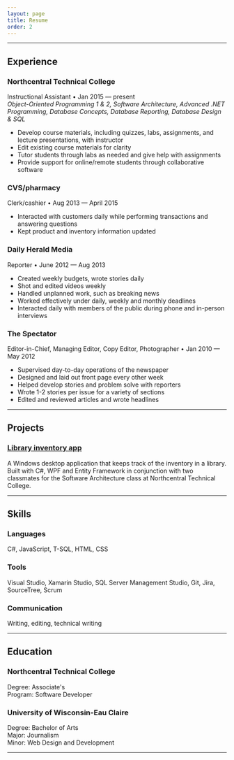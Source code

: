 ```yaml
---
layout: page
title: Resume
order: 2
---
```

<hr>
<div class="resume-section">
  <h2>Experience</h2>
  <h3>Northcentral Technical College</h3>
    <p>Instructional Assistant &bull; Jan 2015 &mdash; present<br>
    <em>Object-Oriented Programming 1 & 2, Software Architecture, Advanced .NET Programming,
    Database Concepts, Database Reporting, Database Design & SQL</em></p>
    <ul>
      <li>Develop course materials, including quizzes, labs, assignments, and lecture presentations, with instructor</li>
      <li>Edit existing course materials for clarity</li>
      <li>Tutor students through labs as needed and give help with assignments</li>
      <li>Provide support for online/remote students through collaborative software</li>
    </ul>
  <h3>CVS/pharmacy</h3>
    <p>Clerk/cashier &bull; Aug 2013 &mdash; April 2015</p>
    <ul>
      <li>Interacted with customers daily while performing transactions and answering questions</li>
      <li>Kept product and inventory information updated</li>
    </ul>
  <h3>Daily Herald Media</h3>
    <p>Reporter &bull; June 2012 &mdash; Aug 2013</p>
    <ul>
      <li>Created weekly budgets, wrote stories daily</li>
      <li>Shot and edited videos weekly</li>
      <li>Handled unplanned work, such as breaking news</li>
      <li>Worked effectively under daily, weekly and monthly deadlines</li>
      <li>Interacted daily with members of the public during phone and in-person interviews</li>
    </ul>
  <h3>The Spectator</h3>
    <p>Editor-in-Chief, Managing Editor, Copy Editor, Photographer &bull; Jan 2010 &mdash; May 2012</p>
    <ul>
      <li>Supervised day-to-day operations of the newspaper</li>
      <li>Designed and laid out front page every other week</li>
      <li>Helped develop stories and problem solve with reporters</li>
      <li>Wrote 1-2 stories per issue for a variety of sections</li>
      <li>Edited and reviewed articles and wrote headlines</li>
    </ul>
</div>
<hr>
<div class="resume-section">
  <h2>Projects</h2>
  <h3><a href="https://github.com/carolyntiry/library-inventory-app">Library inventory app</a></h3>
    <p>A Windows desktop application that keeps track of the inventory in a library. Built with C#, WPF and Entity Framework in conjunction with two classmates for the Software Architecture class at Northcentral Technical College.</p>
</div>
<hr>
<div class="resume-section">
  <h2>Skills</h2>
  <h3>Languages</h3>
    <p>C#, JavaScript, T-SQL, HTML, CSS</p>
  <h3>Tools</h3>
    <p>Visual Studio, Xamarin Studio, SQL Server Management Studio,
    Git, Jira, SourceTree, Scrum</p>
  <h3>Communication</h3>
    <p>Writing, editing, technical writing</p>
</div>
<hr>
<div class="resume-section">
  <h2>Education</h2>
  <h3>Northcentral Technical College</h3>
    <p>Degree: Associate's<br>
    Program: Software Developer</p>
  <h3>University of Wisconsin-Eau Claire</h3>
    <p>Degree: Bachelor of Arts<br>
    Major: Journalism<br>
    Minor: Web Design and Development</p>
</div>
<hr>
